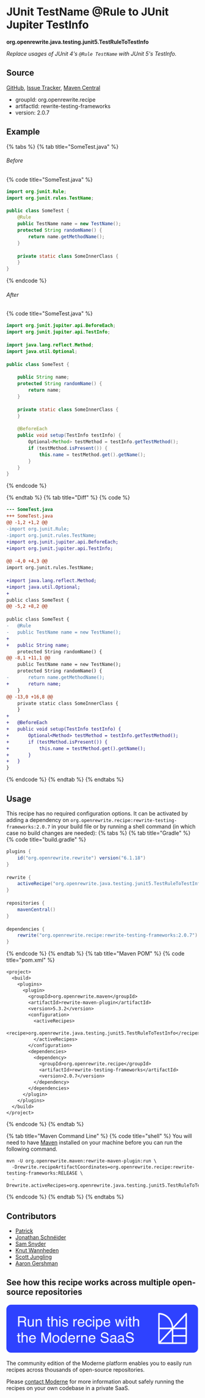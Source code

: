 # JUnit TestName @Rule to JUnit Jupiter TestInfo

**org.openrewrite.java.testing.junit5.TestRuleToTestInfo**

_Replace usages of JUnit 4's `@Rule TestName` with JUnit 5's TestInfo._

## Source

[GitHub](https://github.com/openrewrite/rewrite-testing-frameworks/blob/main/src/main/java/org/openrewrite/java/testing/junit5/TestRuleToTestInfo.java), [Issue Tracker](https://github.com/openrewrite/rewrite-testing-frameworks/issues), [Maven Central](https://central.sonatype.com/artifact/org.openrewrite.recipe/rewrite-testing-frameworks/2.0.7/jar)

* groupId: org.openrewrite.recipe
* artifactId: rewrite-testing-frameworks
* version: 2.0.7

## Example


{% tabs %}
{% tab title="SomeTest.java" %}

###### Before
{% code title="SomeTest.java" %}
```java
import org.junit.Rule;
import org.junit.rules.TestName;

public class SomeTest {
    @Rule
    public TestName name = new TestName();
    protected String randomName() {
        return name.getMethodName();
    }

    private static class SomeInnerClass {
    }
}
```
{% endcode %}

###### After
{% code title="SomeTest.java" %}
```java
import org.junit.jupiter.api.BeforeEach;
import org.junit.jupiter.api.TestInfo;

import java.lang.reflect.Method;
import java.util.Optional;

public class SomeTest {
    
    public String name;
    protected String randomName() {
        return name;
    }

    private static class SomeInnerClass {
    }

    @BeforeEach
    public void setup(TestInfo testInfo) {
        Optional<Method> testMethod = testInfo.getTestMethod();
        if (testMethod.isPresent()) {
            this.name = testMethod.get().getName();
        }
    }
}
```
{% endcode %}

{% endtab %}
{% tab title="Diff" %}
{% code %}
```diff
--- SomeTest.java
+++ SomeTest.java
@@ -1,2 +1,2 @@
-import org.junit.Rule;
-import org.junit.rules.TestName;
+import org.junit.jupiter.api.BeforeEach;
+import org.junit.jupiter.api.TestInfo;

@@ -4,0 +4,3 @@
import org.junit.rules.TestName;

+import java.lang.reflect.Method;
+import java.util.Optional;
+
public class SomeTest {
@@ -5,2 +8,2 @@

public class SomeTest {
-   @Rule
-   public TestName name = new TestName();
+   
+   public String name;
    protected String randomName() {
@@ -8,1 +11,1 @@
    public TestName name = new TestName();
    protected String randomName() {
-       return name.getMethodName();
+       return name;
    }
@@ -13,0 +16,8 @@
    private static class SomeInnerClass {
    }
+
+   @BeforeEach
+   public void setup(TestInfo testInfo) {
+       Optional<Method> testMethod = testInfo.getTestMethod();
+       if (testMethod.isPresent()) {
+           this.name = testMethod.get().getName();
+       }
+   }
}
```
{% endcode %}
{% endtab %}
{% endtabs %}


## Usage

This recipe has no required configuration options. It can be activated by adding a dependency on `org.openrewrite.recipe:rewrite-testing-frameworks:2.0.7` in your build file or by running a shell command (in which case no build changes are needed): 
{% tabs %}
{% tab title="Gradle" %}
{% code title="build.gradle" %}
```groovy
plugins {
    id("org.openrewrite.rewrite") version("6.1.18")
}

rewrite {
    activeRecipe("org.openrewrite.java.testing.junit5.TestRuleToTestInfo")
}

repositories {
    mavenCentral()
}

dependencies {
    rewrite("org.openrewrite.recipe:rewrite-testing-frameworks:2.0.7")
}
```
{% endcode %}
{% endtab %}
{% tab title="Maven POM" %}
{% code title="pom.xml" %}
```markup
<project>
  <build>
    <plugins>
      <plugin>
        <groupId>org.openrewrite.maven</groupId>
        <artifactId>rewrite-maven-plugin</artifactId>
        <version>5.3.2</version>
        <configuration>
          <activeRecipes>
            <recipe>org.openrewrite.java.testing.junit5.TestRuleToTestInfo</recipe>
          </activeRecipes>
        </configuration>
        <dependencies>
          <dependency>
            <groupId>org.openrewrite.recipe</groupId>
            <artifactId>rewrite-testing-frameworks</artifactId>
            <version>2.0.7</version>
          </dependency>
        </dependencies>
      </plugin>
    </plugins>
  </build>
</project>
```
{% endcode %}
{% endtab %}

{% tab title="Maven Command Line" %}
{% code title="shell" %}
You will need to have [Maven](https://maven.apache.org/download.cgi) installed on your machine before you can run the following command.

```shell
mvn -U org.openrewrite.maven:rewrite-maven-plugin:run \
  -Drewrite.recipeArtifactCoordinates=org.openrewrite.recipe:rewrite-testing-frameworks:RELEASE \
  -Drewrite.activeRecipes=org.openrewrite.java.testing.junit5.TestRuleToTestInfo
```
{% endcode %}
{% endtab %}
{% endtabs %}

## Contributors
* [Patrick](mailto:patway99@gmail.com)
* [Jonathan Schnéider](mailto:jkschneider@gmail.com)
* [Sam Snyder](mailto:sam@moderne.io)
* [Knut Wannheden](mailto:knut@moderne.io)
* [Scott Jungling](mailto:scott.jungling@gmail.com)
* [Aaron Gershman](mailto:aegershman@gmail.com)


## See how this recipe works across multiple open-source repositories

[![Moderne Link Image](/.gitbook/assets/ModerneRecipeButton.png)](https://app.moderne.io/recipes/org.openrewrite.java.testing.junit5.TestRuleToTestInfo)

The community edition of the Moderne platform enables you to easily run recipes across thousands of open-source repositories.

Please [contact Moderne](https://moderne.io/product) for more information about safely running the recipes on your own codebase in a private SaaS.
